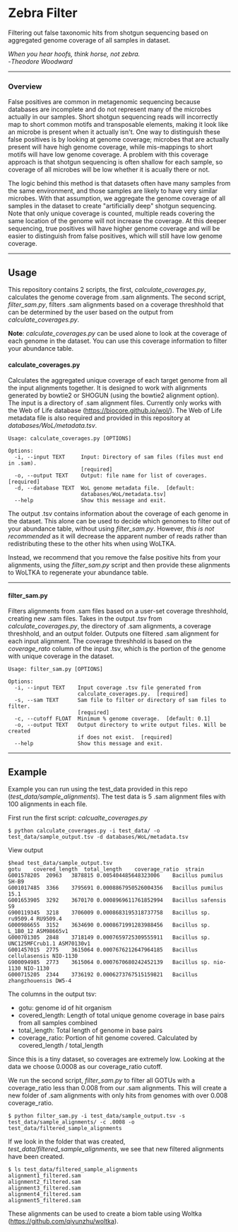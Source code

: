 # Zebra Filter
Filtering out false taxonomic hits from shotgun sequencing based on aggregated genome coverage of all samples in dataset.  

_When you hear hoofs, think horse, not zebra._  
-_Theodore Woodward_

___
### Overview
False positives are common in metagenomic sequencing because databases are incomplete and do not represent many of the microbes actually in our samples. Short shotgun sequencing reads will incorrectly map to short common motifs and transposable elements, making it look like an microbe is present when it actually isn't. One way to distinguish these false positives is by looking at genome coverage; microbes that are actually present will have high genome coverage, while mis-mappings to short motifs will have low genome coverage. A problem with this coverage approach is that shotgun sequencing is often shallow for each sample, so coverage of all microbes will be low whether it is acually there or not.  

The logic behind this method is that datasets often have many samples from the same environment, and those samples are likely to have very similar microbes. With that assumption, we aggregate the genome coverage of all samples in the dataset to create "artificially deep" shotgun sequencing. Note that only unique coverage is counted, multiple reads covering the same location of the genome will not increase the coverage. At this deeper sequencing, true positives will have higher genome coverage and will be easier to distinguish from false positives, which will still have low genome coverage.  
___
## Usage
This repository contains 2 scripts, the first, _calculate_coverages.py_, calculates the genome coverage from .sam alignments. The second script, _filter_sam.py_, filters .sam alignments based on a coverage threshhold that can be determined by the user based on the output from _calculate_coverages.py_.  

__Note__: _calculate_coverages.py_ can be used alone to look at the coverage of each genome in the dataset. You can use this coverage information to filter your abundance table.

#### calculate_coverages.py
Calculates the aggregated unique coverage of each target genome from all the input alignments together. It is designed to work with alignments generated by bowtie2 or SHOGUN (using the bowtie2 alignment option). The input is a directory of .sam alignment files. Currently only works with the Web of Life database (https://biocore.github.io/wol/). The Web of Life metadata file is also required and provided in this repository at _databases/WoL/metadata.tsv_.
```
Usage: calculate_coverages.py [OPTIONS]

Options:
  -i, --input TEXT     Input: Directory of sam files (files must end in .sam).
                       [required]
  -o, --output TEXT    Output: file name for list of coverages.  [required]
  -d, --database TEXT  WoL genome metadata file.  [default:
                       databases/WoL/metadata.tsv]
  --help               Show this message and exit.
```
The output .tsv contains information about the coverage of each genome in the dataset. This alone can be used to decide which genomes to filter out of your abundance table, without using _filter_sam.py_. However, _this is not recommended_ as it will decrease the apparent number of reads rather than redistributing these to the other hits when using WoLTKA. 

Instead, we recommend that you remove the false positive hits from your alignments, using the _filter_sam.py_ script and then provide these alignments to WoLTKA to regenerate your abundance table.
___
#### filter_sam.py
Filters alignments from .sam files based on a user-set coverage threshhold, creating new .sam files. Takes in the output .tsv from _calculate_coverages.py_, the directory of .sam alignments, a coverage threshhold, and an output folder. Outputs one filtered .sam alignment for each input alignment. The coverage threshhold is based on the _coverage_rato_ column of the input .tsv, which is the portion of the genome with unique coverage in the dataset.
```
Usage: filter_sam.py [OPTIONS]

Options:
  -i, --input TEXT    Input coverage .tsv file generated from
                      calculate_coverages.py.  [required]
  -s, --sam TEXT      Sam file to filter or directory of sam files to filter.
                      [required]
  -c, --cutoff FLOAT  Minimum % genome coverage.  [default: 0.1]
  -o, --output TEXT   Output directory to write output files. Will be created
                      if does not exist.  [required]
  --help              Show this message and exit.
  ```
___
## Example

Example you can run using the test_data provided in this repo (_test_data/sample_alignments_). The test data is 5 .sam alignment files with 100 alignments in each file.  

First run the first script: _calcualte_coverages.py_
```
$ python calculate_coverages.py -i test_data/ -o test_data/sample_output.tsv -d databases/WoL/metadata.tsv
```
View output
```
$head test_data/sample_output.tsv
gotu	covered_length	total_length	coverage_ratio	strain
G001578205	20963	3878815	0.005404485648323006	Bacillus pumilus SH-B9
G001017485	3366	3795691	0.0008867950526004356	Bacillus pumilus 15.1
G001653905	3292	3670170	0.0008969611761852994	Bacillus safensis S9
G900119345	3218	3706009	0.0008683195318737758	Bacillus sp. ru9509.4 RU9509.4
G000986655	3152	3634690	0.0008671991283988456	Bacillus sp. L_1B0_12 ASM98665v1
G000701305	2848	3718149	0.0007659725309555911	Bacillus sp. UNC125MFCrub1.1 ASM70130v1
G001457015	2775	3615064	0.0007676212647964185	Bacillus cellulasensis NIO-1130
G900094985	2773	3615064	0.0007670680242452139	Bacillus sp. nio-1130 NIO-1130
G000715205	2344	3736192	0.0006273767515159821	Bacillus zhangzhouensis DW5-4
```
The columns in the output tsv:
- gotu: genome id of hit organism
- covered_length: Length of total unique genome coverage in base pairs from all samples combined
- total_length: Total length of genome in base pairs
- coverage_ratio: Portion of hit genome covered. Calculated by covered_length / total_length

Since this is a tiny dataset, so coverages are extremely low. Looking at the data we choose 0.0008 as our coverage_ratio cutoff.  

We run the second script, _filter_sam.py_ to filter all GOTUs with a coverage_ratio less than 0.008 from our .sam alignments. This will create a new folder of .sam alignments with only hits from genomes with over 0.008 coverage_ratio.
```
$ python filter_sam.py -i test_data/sample_output.tsv -s test_data/sample_alignments/ -c .0008 -o test_data/filtered_sample_alignments
```
If we look in the folder that was created, _test_data/filtered_sample_alignments_, we see that new filtered alignments have been created.
```
$ ls test_data/filtered_sample_alignments
alignment1_filtered.sam
alignment2_filtered.sam
alignment3_filtered.sam
alignment4_filtered.sam
alignment5_filtered.sam
```
These alignments can be used to create a biom table using Woltka (https://github.com/qiyunzhu/woltka).

